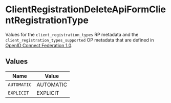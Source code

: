 # ClientRegistrationDeleteApiFormClientRegistrationType

Values for the `client_registration_types` RP metadata and the
 `client_registration_types_supported` OP metadata that are defined in
 [OpenID Connect Federation 1.0](https://openid.net/specs/openid-connect-federation-1_0.html).



## Values

| Name        | Value       |
| ----------- | ----------- |
| `AUTOMATIC` | AUTOMATIC   |
| `EXPLICIT`  | EXPLICIT    |
